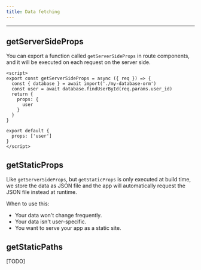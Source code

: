 ```yaml
---
title: Data fetching
---
```


---

## getServerSideProps

You can export a function called `getServerSideProps` in route components, and it will be executed on each request on the server side.

```vue
<script>
export const getServerSideProps = async ({ req }) => {
  const { database } = await import('./my-database-orm')
  const user = await database.findUserById(req.params.user_id)
  return {
    props: {
      user
    }
  }
}

export default {
  props: ['user']
}
</script>
```

## getStaticProps

Like `getServerSideProps`, but `getStaticProps` is only executed at build time, we store the data as JSON file and the app will automatically request the JSON file instead at runtime.

When to use this:

- Your data won't change frequently.
- Your data isn't user-specific.
- You want to serve your app as a static site.

## getStaticPaths

[TODO]
